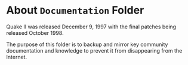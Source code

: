 # About `Documentation` Folder

Quake II was released December 9, 1997 with the final patches being released October 1998.

The purpose of this folder is to backup and mirror key community documentation and knowledge to prevent it from disappearing from the Internet.
